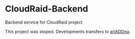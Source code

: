 # CloudRaid-Backend
Backend service for CloudRaid project

This project was stoped. Developments transfers to [ariADDna](https://github.com/StnetixDevTeam/ariADDna).
